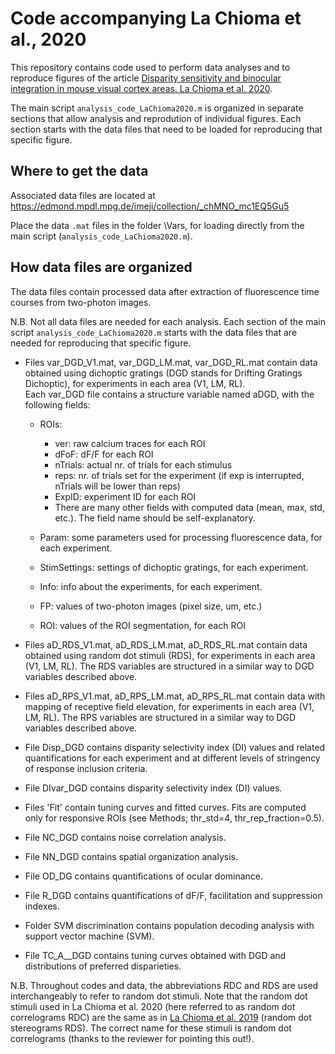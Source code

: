 # Code accompanying La Chioma et al., 2020

This repository contains code used to perform data analyses and to reproduce figures of the article  [Disparity sensitivity and binocular integration in mouse visual cortex areas. La Chioma et al. 2020](https://www.biorxiv.org/content/10.1101/2020.05.07.083329v1).

The main script `analysis_code_LaChioma2020.m` is organized in separate sections that allow analysis and reprodution of individual figures. 
Each section starts with the data files that need to be loaded for reproducing that specific figure.


## Where to get the data
Associated data files are located at https://edmond.mpdl.mpg.de/imeji/collection/_chMNO_mc1EQ5Gu5

Place the data `.mat` files in the folder \Vars, for loading directly from the main script (`analysis_code_LaChioma2020.m`).


## How data files are organized

The data files contain processed data after extraction of fluorescence time courses from two-photon images.

N.B. Not all data files are needed for each analysis. Each section of the main script `analysis_code_LaChioma2020.m` starts with the data files that are needed for reproducing that specific figure.

- Files var_DGD_V1.mat, var_DGD_LM.mat, var_DGD_RL.mat contain data obtained using dichoptic gratings (DGD stands for Drifting Gratings Dichoptic), for  experiments  in each area (V1, LM, RL).
\
Each var_DGD file contains a structure variable named aDGD, with the following fields:
  * ROIs:
    * ver: raw calcium traces for each ROI
    * dFoF: dF/F for each ROI
    * nTrials: actual nr. of trials for each stimulus
    * reps: nr. of trials set for the experiment (if exp is interrupted, nTrials will be lower than reps)
    * ExpID: experiment ID for each ROI
    * There are many other fields with computed data (mean, max, std, etc.). The field name should be self-explanatory.

  * Param: some parameters used for processing fluorescence data, for each experiment.

  * StimSettings: settings of dichoptic gratings, for each experiment.

  * Info:  info about the experiments, for each experiment.

  * FP: values of two-photon images (pixel size, um, etc.)

  * ROI: values of the ROI segmentation, for each ROI


- Files aD_RDS_V1.mat, aD_RDS_LM.mat, aD_RDS_RL.mat contain data obtained using random dot stimuli (RDS), for experiments in each area (V1, LM, RL). 
The RDS variables are structured in a similar way to DGD variables described above.

- Files aD_RPS_V1.mat, aD_RPS_LM.mat, aD_RPS_RL.mat contain data with mapping of receptive field elevation, for experiments in each area (V1, LM, RL). 
The RPS variables are structured in a similar way to DGD variables described above.

- File Disp_DGD contains disparity selectivity index (DI) values and related quantifications for each experiment and at different levels of stringency of response inclusion criteria.

- File DIvar_DGD contains disparity selectivity index (DI) values.

- Files 'Fit' contain tuning curves and fitted curves. Fits are computed only for responsive ROIs (see Methods; thr_std=4, thr_rep_fraction=0.5).

- File NC_DGD contains noise correlation analysis.

- File NN_DGD contains spatial organization analysis.

- File OD_DG contains quantifications of ocular dominance.

- File R_DGD contains quantifications of dF/F, facilitation and suppression indexes.

- Folder SVM discrimination contains population decoding analysis with support vector machine (SVM).

- File TC_A__DGD contains tuning curves obtained with DGD and distributions of preferred disparieties.

N.B. Throughout codes and data, the abbreviations RDC and RDS are used interchangeably to refer to random dot stimuli. 
Note that the random dot stimuli used in La Chioma et al. 2020 (here referred to as random dot correlograms RDC) are the same as in [La Chioma et al. 2019](http://dx.doi.org/10.1016/j.cub.2019.07.037) (random dot stereograms RDS).
The correct name for these stimuli is random dot correlograms (thanks to the reviewer for pointing this out!).
